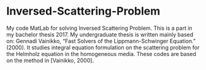 # Inversed-Scattering-Problem
My code MatLab for solving Inversed Scattering Problem. This is a part in my bachelor thesis 2017.
My undergraduate thesis is written mainly based on: Gennadi Vainikko, “Fast Solvers of the Lippmann-Schwinger Equation.” (2000).
It studies integral equation formulation on the scattering problem for the Helmholz equation in the homogeneous media.
These codes are based on the method in [Vainikko, 2000].
